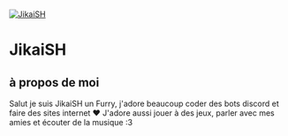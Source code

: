   <br />
    <p>
    <a href="https://jikaish.tk"><img src="https://cdn.discordapp.com/attachments/904320475742760980/906114263360348190/bannerjikai.gif" alt="JikaiSH" /></a>
  </p>

# JikaiSH

## à propos de moi
Salut je suis JikaiSH un Furry, j'adore beaucoup coder des bots discord et faire des sites internet ♥️
J'adore aussi jouer à des jeux, parler avec mes amies et écouter de la musique :3
